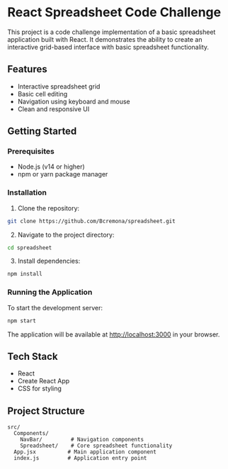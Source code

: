 # React Spreadsheet Code Challenge

This project is a code challenge implementation of a basic spreadsheet application built with React. It demonstrates the ability to create an interactive grid-based interface with basic spreadsheet functionality.

## Features

- Interactive spreadsheet grid
- Basic cell editing
- Navigation using keyboard and mouse
- Clean and responsive UI

## Getting Started

### Prerequisites

- Node.js (v14 or higher)
- npm or yarn package manager

### Installation

1. Clone the repository:
```bash
git clone https://github.com/Bcremona/spreadsheet.git
```

2. Navigate to the project directory:
```bash
cd spreadsheet
```

3. Install dependencies:
```bash
npm install
```

### Running the Application

To start the development server:
```bash
npm start
```

The application will be available at [http://localhost:3000](http://localhost:3000) in your browser.

## Tech Stack

- React
- Create React App
- CSS for styling

## Project Structure

```
src/
  Components/
    NavBar/         # Navigation components
    Spreadsheet/    # Core spreadsheet functionality
  App.jsx          # Main application component
  index.js         # Application entry point
```
